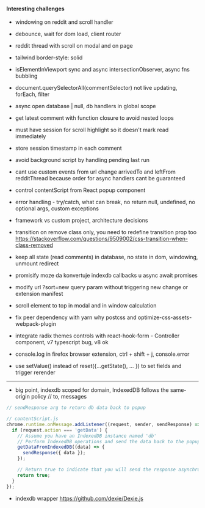 
#### Interesting challenges

- windowing on reddit and scroll handler
- debounce, wait for dom load, client router
- reddit thread with scroll on modal and on page
- tailwind border-style: solid
- isElementInViewport sync and async intersectionObserver, async fns bubbling
- document.querySelectorAll<HTMLElement>(commentSelector) not live updating, forEach, filter

- async open database | null, db handlers in global scope

- get latest comment with function closure to avoid nested loops

- must have session for scroll highlight so it doesn't mark read immediately
- store session timestamp in each comment

- avoid background script by handling pending last run
- cant use custom events from url change arrivedTo and leftFrom redditThread because order for async handlers cant be guaranteed

- control contentScript from React popup component

- error handling - try/catch, what can break, no return null, undefined, no optional args, custom exceptions
- framework vs custom project, architecture decisions

- transition on remove class only, you need to redefine transition prop too
https://stackoverflow.com/questions/9509002/css-transition-when-class-removed

- keep all state (read comments) in database, no state in dom, windowing, unmount redirect
- promisify moze da konvertuje indexdb callbacks u async await promises

- modify url ?sort=new query param without triggering new change or extension manifest
- scroll element to top in modal and in window calculation

- fix peer dependency with yarn why postcss and optimize-css-assets-webpack-plugin
- integrate radix themes controls with react-hook-form - Controller component, v7 typescript bug, v8 ok

- console.log in firefox browser extension, ctrl + shift + j, console.error
- use setValue() instead of reset({...getState(), ... }) to set fields and trigger rerender

---
- big point, indexdb scoped for domain, IndexedDB follows the same-origin policy // to, messages

```ts
// sendResponse arg to return db data back to popup

// contentScript.js
chrome.runtime.onMessage.addListener((request, sender, sendResponse) => {
  if (request.action === 'getData') {
    // Assume you have an IndexedDB instance named 'db'
    // Perform IndexedDB operations and send the data back to the popup
    getDataFromIndexedDB((data) => {
      sendResponse({ data });
    });

    // Return true to indicate that you will send the response asynchronously
    return true;
  }
});

```
- indexdb wrapper https://github.com/dexie/Dexie.js